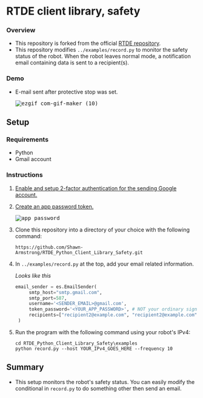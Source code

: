 # RTDE client library, safety

### Overview
- This repository is forked from the official [RTDE repository](https://github.com/UniversalRobots/RTDE_Python_Client_Library). 
- This repository modifies `../examples/record.py` to monitor the safety status of the robot. When the robot leaves normal mode, a notification email containing data is sent to a recipient(s). 

### Demo
- E-mail sent after protective stop was set.
    
  <kbd>![ezgif com-gif-maker (10)](https://user-images.githubusercontent.com/80125540/234635518-7c9786df-d0c0-4dee-b254-bef8ffe7eff3.gif)</kbd>

## Setup

### Requirements
- Python
- Gmail account

### Instructions

1. [Enable and setup 2-factor authentication for the sending Google account.](https://myaccount.google.com/signinoptions/two-step-verification)

2. [Create an app password token.](https://myaccount.google.com/apppasswords?pli=1&rapt=AEjHL4MUYHZvt52WlayzzitgwWff42mz649CZMzznXsuSbqr8xPTUlvmQQmUKFvaSg3IhN5hKn58CiCKryu8XoAGkx9C8sRDPA) 
      
    <kbd>![app_password](https://user-images.githubusercontent.com/80125540/229267297-c92fa7cc-6fe9-4484-8c3e-b547b92b6d2d.gif)</kbd>

3. Clone this repository into a directory of your choice with the following command:
     
   ```Console
   https://github.com/Shawn-Armstrong/RTDE_Python_Client_Library_Safety.git
   ```
   
4. In `../examples/record.py` at the top, add your email related information.
   
   _Looks like this_
   ```Python
   email_sender = es.EmailSender(
        smtp_host="smtp.gmail.com",
        smtp_port=587,
        username='<SENDER_EMAIL>@gmail.com',
        token_password='<YOUR_APP_PASSWORD>', # NOT your ordinary sign-in password; look at email-sender README.md.
        recipients=["recipient2@example.com", "recipient2@example.com"]
    )
   ```


5. Run the program with the following command using your robot's IPv4:
   
   ```Console
   cd RTDE_Python_Client_Library_Safety\examples
   python record.py --host YOUR_IPv4_GOES_HERE --frequency 10
   ```
   
## Summary
- This setup monitors the robot's safety status. You can easily modify the conditional in `record.py` to do something other then send an email.
